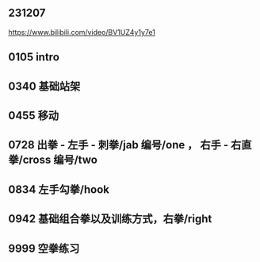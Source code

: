 ## 231207

https://www.bilibili.com/video/BV1UZ4y1y7e1

## 0105 intro

## 0340 基础站架

## 0455 移动

## 0728 出拳 - 左手 - 刺拳/jab 编号/one ， 右手 - 右直拳/cross 编号/two

## 0834 左手勾拳/hook

## 0942 基础组合拳以及训练方式，右拳/right

## 9999 空拳练习
